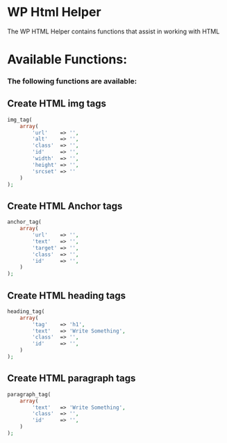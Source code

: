 # WP Html Helper
The WP HTML Helper contains functions that assist in working with HTML

# Available Functions:

### The following functions are available:

## Create HTML img tags
```php
img_tag(
	array(
		'url' 	 => '',
		'alt' 	 => '',
		'class'  => '',
		'id' 	 => '',
		'width'  => '',
		'height' => '',
		'srcset' => ''
	)
);

```
## Create HTML Anchor tags
```php
anchor_tag(
	array(
		'url' 	 => '',
		'text' 	 => '',
		'target' => '',
		'class'  => '',
		'id' 	 => '',
	)
);

```
## Create HTML heading tags
```php
heading_tag(
	array(
		'tag' 	 => 'h1',
		'text' 	 => 'Write Something',
		'class'  => '',
		'id' 	 => '',
	)
);

```
## Create HTML paragraph tags
```php
paragraph_tag(
	array(
		'text' 	 => 'Write Something',
		'class'  => '',
		'id' 	 => '',
	)
);

```
